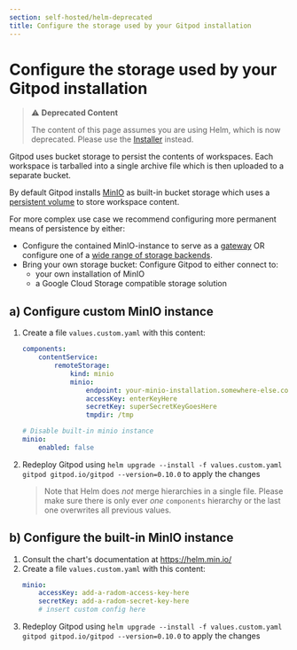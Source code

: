 ```yaml
---
section: self-hosted/helm-deprecated
title: Configure the storage used by your Gitpod installation
---
```


<script context="module">
  export const prerender = true;
</script>

# Configure the storage used by your Gitpod installation

> ⚠️ **Deprecated Content**
>
> The content of this page assumes you are using Helm, which is now deprecated. Please use the [Installer](../../latest) instead.

Gitpod uses bucket storage to persist the contents of workspaces. Each workspace is tarballed into a single archive file which is then uploaded to a separate bucket.

By default Gitpod installs [MinIO](https://min.io/) as built-in bucket storage which uses a [persistent volume](https://kubernetes.io/docs/concepts/storage/persistent-volumes/) to store workspace content.

For more complex use case we recommend configuring more permanent means of persistence by either:

-   Configure the contained MinIO-instance to serve as a [gateway](https://github.com/minio/minio/tree/master/docs/gateway) OR configure one of a [wide range of storage backends](https://kubernetes.io/docs/concepts/storage/persistent-volumes/#types-of-persistent-volumes).
-   Bring your own storage bucket: Configure Gitpod to either connect to:
    -   your own installation of MinIO
    -   a Google Cloud Storage compatible storage solution

## a) Configure custom MinIO instance

1.  Create a file `values.custom.yaml` with this content:

    ```yaml
    components:
        contentService:
            remoteStorage:
                kind: minio
                minio:
                    endpoint: your-minio-installation.somewhere-else.com:8080
                    accessKey: enterKeyHere
                    secretKey: superSecretKeyGoesHere
                    tmpdir: /tmp

    # Disable built-in minio instance
    minio:
        enabled: false
    ```

2.  Redeploy Gitpod using `helm upgrade --install -f values.custom.yaml gitpod gitpod.io/gitpod --version=0.10.0` to apply the changes

    > Note that Helm does _not_ merge hierarchies in a single file. Please make sure there is only ever _one_ `components` hierarchy or the last one overwrites all previous values.

## b) Configure the built-in MinIO instance

1.  Consult the chart's documentation at https://helm.min.io/
2.  Create a file `values.custom.yaml` with this content:
    ```yaml
    minio:
        accessKey: add-a-radom-access-key-here
        secretKey: add-a-radom-secret-key-here
        # insert custom config here
    ```
3.  Redeploy Gitpod using `helm upgrade --install -f values.custom.yaml gitpod gitpod.io/gitpod --version=0.10.0` to apply the changes
